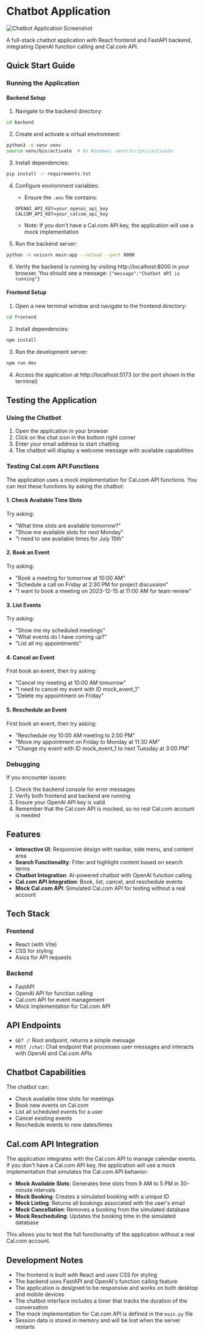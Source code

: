 # Chatbot Application

![Chatbot Application Screenshot](../image.png)

A full-stack chatbot application with React frontend and FastAPI backend, integrating OpenAI function calling and Cal.com API.

## Quick Start Guide

### Running the Application

#### Backend Setup

1. Navigate to the backend directory:
```bash
cd backend
```

2. Create and activate a virtual environment:
```bash
python3 -m venv venv
source venv/bin/activate  # On Windows: venv\Scripts\activate
```

3. Install dependencies:
```bash
pip install -r requirements.txt
```

4. Configure environment variables:
   - Ensure the `.env` file contains:
   ```
   OPENAI_API_KEY=your_openai_api_key
   CALCOM_API_KEY=your_calcom_api_key
   ```
   - Note: If you don't have a Cal.com API key, the application will use a mock implementation

5. Run the backend server:
```bash
python -m uvicorn main:app --reload --port 8000
```

6. Verify the backend is running by visiting http://localhost:8000 in your browser. You should see a message: `{"message":"Chatbot API is running"}`

#### Frontend Setup

1. Open a new terminal window and navigate to the frontend directory:
```bash
cd frontend
```

2. Install dependencies:
```bash
npm install
```

3. Run the development server:
```bash
npm run dev
```

4. Access the application at http://localhost:5173 (or the port shown in the terminal)

## Testing the Application

### Using the Chatbot

1. Open the application in your browser
2. Click on the chat icon in the bottom right corner
3. Enter your email address to start chatting
4. The chatbot will display a welcome message with available capabilities

### Testing Cal.com API Functions

The application uses a mock implementation for Cal.com API functions. You can test these functions by asking the chatbot:

#### 1. Check Available Time Slots
Try asking:
- "What time slots are available tomorrow?"
- "Show me available slots for next Monday"
- "I need to see available times for July 15th"

#### 2. Book an Event
Try asking:
- "Book a meeting for tomorrow at 10:00 AM"
- "Schedule a call on Friday at 2:30 PM for project discussion"
- "I want to book a meeting on 2023-12-15 at 11:00 AM for team review"

#### 3. List Events
Try asking:
- "Show me my scheduled meetings"
- "What events do I have coming up?"
- "List all my appointments"

#### 4. Cancel an Event
First book an event, then try asking:
- "Cancel my meeting at 10:00 AM tomorrow"
- "I need to cancel my event with ID mock_event_1"
- "Delete my appointment on Friday"

#### 5. Reschedule an Event
First book an event, then try asking:
- "Reschedule my 10:00 AM meeting to 2:00 PM"
- "Move my appointment on Friday to Monday at 11:30 AM"
- "Change my event with ID mock_event_1 to next Tuesday at 3:00 PM"

### Debugging

If you encounter issues:

1. Check the backend console for error messages
2. Verify both frontend and backend are running
3. Ensure your OpenAI API key is valid
4. Remember that the Cal.com API is mocked, so no real Cal.com account is needed

## Features

- **Interactive UI**: Responsive design with navbar, side menu, and content area
- **Search Functionality**: Filter and highlight content based on search terms
- **Chatbot Integration**: AI-powered chatbot with OpenAI function calling
- **Cal.com API Integration**: Book, list, cancel, and reschedule events
- **Mock Cal.com API**: Simulated Cal.com API for testing without a real account

## Tech Stack

### Frontend
- React (with Vite)
- CSS for styling
- Axios for API requests

### Backend
- FastAPI
- OpenAI API for function calling
- Cal.com API for event management
- Mock implementation for Cal.com API

## API Endpoints

- `GET /`: Root endpoint, returns a simple message
- `POST /chat`: Chat endpoint that processes user messages and interacts with OpenAI and Cal.com APIs

## Chatbot Capabilities

The chatbot can:
- Check available time slots for meetings
- Book new events on Cal.com
- List all scheduled events for a user
- Cancel existing events
- Reschedule events to new dates/times

## Cal.com API Integration

The application integrates with the Cal.com API to manage calendar events. If you don't have a Cal.com API key, the application will use a mock implementation that simulates the Cal.com API behavior:

- **Mock Available Slots**: Generates time slots from 9 AM to 5 PM in 30-minute intervals
- **Mock Booking**: Creates a simulated booking with a unique ID
- **Mock Listing**: Returns all bookings associated with the user's email
- **Mock Cancellation**: Removes a booking from the simulated database
- **Mock Rescheduling**: Updates the booking time in the simulated database

This allows you to test the full functionality of the application without a real Cal.com account.

## Development Notes

- The frontend is built with React and uses CSS for styling
- The backend uses FastAPI and OpenAI's function calling feature
- The application is designed to be responsive and works on both desktop and mobile devices
- The chatbot interface includes a timer that tracks the duration of the conversation
- The mock implementation for Cal.com API is defined in the `main.py` file
- Session data is stored in memory and will be lost when the server restarts 